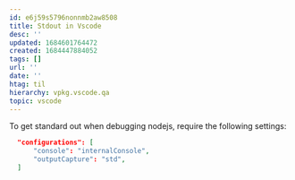 ```yaml
---
id: e6j59s5796nonnmb2aw8508
title: Stdout in Vscode
desc: ''
updated: 1684601764472
created: 1684447884052
tags: []
url: ''
date: ''
htag: til
hierarchy: vpkg.vscode.qa
topic: vscode
---
```


To get standard out when debugging nodejs, require the following settings:

```json
  "configurations": [
      "console": "internalConsole", 
      "outputCapture": "std",
  ]
```

<!-- [[vpkg.vscode.qa]]  -->



